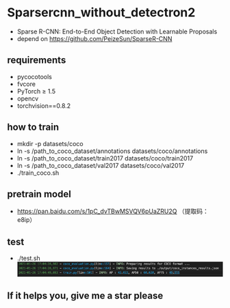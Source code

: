 # Sparsercnn_without_detectron2
- Sparse R-CNN: End-to-End Object Detection with Learnable Proposals
- depend on https://github.com/PeizeSun/SparseR-CNN
## requirements
- pycocotools
- fvcore
- PyTorch ≥ 1.5
- opencv
- torchvision==0.8.2

## how to train
- mkdir -p datasets/coco
- ln -s /path_to_coco_dataset/annotations datasets/coco/annotations
- ln -s /path_to_coco_dataset/train2017 datasets/coco/train2017
- ln -s /path_to_coco_dataset/val2017 datasets/coco/val2017
- ./train_coco.sh

## pretrain model
- https://pan.baidu.com/s/1pC_dvTBwMSVQV6pUaZRU2Q （提取码：e8ip）

## test
- ./test.sh
![](images/test.png)

## If it helps you, give me a star please
